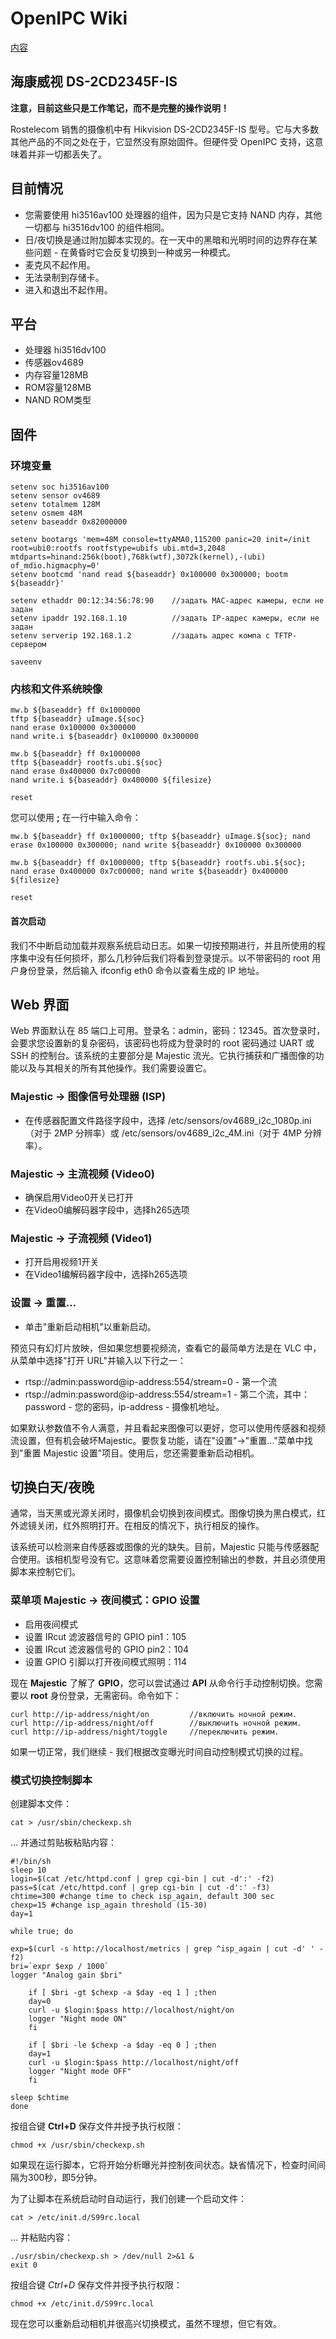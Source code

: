 # OpenIPC Wiki 
[内容](../README.md)

海康威视 DS-2CD2345F-IS 
--------------

**注意，目前这些只是工作笔记，而不是完整的操作说明！**

Rostelecom 销售的摄像机中有 Hikvision DS-2CD2345F-IS 型号。它与大多数其他产品的不同之处在于，它显然没有原始固件。但硬件受 OpenIPC 支持，这意味着并非一切都丢失了。

## 目前情况
- 您需要使用 hi3516av100 处理器的组件，因为只是它支持 NAND 内存，其他一切都与 hi3516dv100 的组件相同。
- 日/夜切换是通过附加脚本实现的。在一天中的黑暗和光明时间的边界存在某些问题 - 在黄昏时它会反复切换到一种或另一种模式。 
- 麦克风不起作用。
- 无法录制到存储卡。 
- 进入和退出不起作用。

## 平台
- 处理器 hi3516dv100
- 传感器ov4689
- 内存容量128MB
- ROM容量128MB
- NAND ROM类型

## 固件
### 环境变量
```
setenv soc hi3516av100
setenv sensor ov4689
setenv totalmem 128M
setenv osmem 48M
setenv baseaddr 0x82000000

setenv bootargs 'mem=48M console=ttyAMA0,115200 panic=20 init=/init root=ubi0:rootfs rootfstype=ubifs ubi.mtd=3,2048 mtdparts=hinand:256k(boot),768k(wtf),3072k(kernel),-(ubi) of_mdio.higmacphy=0'
setenv bootcmd 'nand read ${baseaddr} 0x100000 0x300000; bootm ${baseaddr}'

setenv ethaddr 00:12:34:56:78:90    //задать MAC-адрес камеры, если не задан
setenv ipaddr 192.168.1.10          //задать IP-адрес камеры, если не задан
setenv serverip 192.168.1.2         //задать адрес компа с TFTP-сервером

saveenv
```
### 内核和文件系统映像 
```
mw.b ${baseaddr} ff 0x1000000
tftp ${baseaddr} uImage.${soc}
nand erase 0x100000 0x300000
nand write.i ${baseaddr} 0x100000 0x300000

mw.b ${baseaddr} ff 0x1000000
tftp ${baseaddr} rootfs.ubi.${soc}
nand erase 0x400000 0x7c00000
nand write.i ${baseaddr} 0x400000 ${filesize}

reset
```
您可以使用 **;** 在一行中输入命令： 
```
mw.b ${baseaddr} ff 0x1000000; tftp ${baseaddr} uImage.${soc}; nand erase 0x100000 0x300000; nand write ${baseaddr} 0x100000 0x300000

mw.b ${baseaddr} ff 0x1000000; tftp ${baseaddr} rootfs.ubi.${soc}; nand erase 0x400000 0x7c00000; nand write ${baseaddr} 0x400000 ${filesize}

reset
```
#### 首次启动 
我们不中断启动加载并观察系统启动日志。如果一切按预期进行，并且所使用的程序集中没有任何损坏，那么几秒钟后我们将看到登录提示。以不带密码的 root 用户身份登录，然后输入 ifconfig eth0 命令以查看生成的 IP 地址。
## Web 界面 
Web 界面默认在 85 端口上可用。登录名：admin，密码：12345。首次登录时，会要求您设置新的复杂密码，该密码也将成为登录时的 root 密码通过 UART 或 SSH 的控制台。该系统的主要部分是 Majestic 流光。它执行捕获和广播图像的功能以及与其相关的所有其他操作。我们需要设置它。
### Majestic -> 图像信号处理器 (ISP)
- 在传感器配置文件路径字段中，选择 /etc/sensors/ov4689_i2c_1080p.ini（对于 2MP 分辨率）或 /etc/sensors/ov4689_i2c_4M.ini（对于 4MP 分辨率）。
### Majestic -> 主流视频 (Video0)
- 确保启用Video0开关已打开
- 在Video0编解码器字段中，选择h265选项
### Majestic -> 子流视频 (Video1)
- 打开启用视频1开关
- 在Video1编解码器字段中，选择h265选项
### 设置 -> 重置...
- 单击"重新启动相机"以重新启动。

预览只有幻灯片放映，但如果您想要视频流，查看它的最简单方法是在 VLC 中，从菜单中选择"打开 URL"并输入以下行之一：

- rtsp://admin:password@ip-address:554/stream=0 - 第一个流
- rtsp://admin:password@ip-address:554/stream=1 - 第二个流，其中：password - 您的密码，ip-address - 摄像机地址。

如果默认参数值不令人满意，并且看起来图像可以更好，您可以使用传感器和视频流设置，但有机会破坏Majestic。要恢复功能，请在"设置"->"重置..."菜单中找到"重置 Majestic 设置"项目。使用后，您还需要重新启动相机。
## 切换白天/夜晚 
通常，当天黑或光源关闭时，摄像机会切换到夜间模式。图像切换为黑白模式，红外滤镜关闭，红外照明打开。在相反的情况下，执行相反的操作。

该系统可以检测来自传感器或图像的光的缺失。目前，Majestic 只能与传感器配合使用。该相机型号没有它。这意味着您需要设置控制输出的参数，并且必须使用脚本来控制它们。
### 菜单项 Majestic -> 夜间模式：GPIO 设置
- 启用夜间模式
- 设置 IRcut 滤波器信号的 GPIO pin1：105
- 设置 IRcut 滤波器信号的 GPIO pin2：104
- 设置 GPIO 引脚以打开夜间模式照明：114

现在 **Majestic** 了解了 **GPIO**，您可以尝试通过 **API** 从命令行手动控制切换。您需要以 **root** 身份登录，无需密码。命令如下：
```
curl http://ip-address/night/on         //включить ночной режим.
curl http://ip-address/night/off        //выключить ночной режим.
curl http://ip-address/night/toggle     //переключить режим.
```
如果一切正常，我们继续 - 我们根据改变曝光时间自动控制模式切换的过程。

### 模式切换控制脚本 
创建脚本文件： 
```
cat > /usr/sbin/checkexp.sh
```
… 并通过剪贴板粘贴内容： 
```
#!/bin/sh
sleep 10
login=$(cat /etc/httpd.conf | grep cgi-bin | cut -d':' -f2)
pass=$(cat /etc/httpd.conf | grep cgi-bin | cut -d':' -f3)
chtime=300 #change time to check isp_again, default 300 sec
chexp=15 #change isp_again threshold (15-30)
day=1

while true; do

exp=$(curl -s http://localhost/metrics | grep ^isp_again | cut -d' ' -f2)
bri=`expr $exp / 1000`
logger "Analog gain $bri"

    if [ $bri -gt $chexp -a $day -eq 1 ] ;then
	day=0
	curl -u $login:$pass http://localhost/night/on
	logger "Night mode ON"
    fi
	
	if [ $bri -le $chexp -a $day -eq 0 ] ;then
	day=1
	curl -u $login:$pass http://localhost/night/off
	logger "Night mode OFF"
    fi

sleep $chtime
done
```
按组合键 **Ctrl+D** 保存文件并授予执行权限： 
```
chmod +x /usr/sbin/checkexp.sh
```
如果现在运行脚本，它将开始分析曝光并控制夜间状态。缺省情况下，检查时间间隔为300秒，即5分钟。

为了让脚本在系统启动时自动运行，我们创建一个启动文件： 
```
cat > /etc/init.d/S99rc.local
```
… 并粘贴内容： 
```
./usr/sbin/checkexp.sh > /dev/null 2>&1 &
exit 0
```
按组合键 *Ctrl+D* 保存文件并授予执行权限： 
```
chmod +x /etc/init.d/S99rc.local
```
现在您可以重新启动相机并很高兴切换模式，虽然不理想，但它有效。

